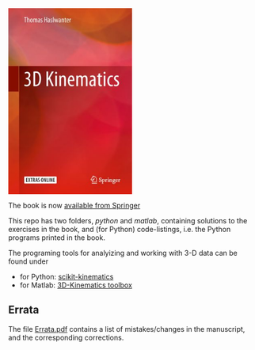 <img src="images/Cover.jpg" alt="Cover" width="250px" align="center"/>

The book is now [available from
Springer](https://www.springer.com/in/book/9783319752761)

This repo has two folders, *python* and *matlab*, containing solutions to
the exercises in the book, and (for Python) code-listings, i.e. the Python
programs printed in the book.

The programing tools for analyizing and working with 3-D data can be found under

* for Python: [scikit-kinematics](https://github.com/thomas-haslwanter/scikit-kinematics)
* for Matlab: [3D-Kinematics toolbox](https://github.com/thomas-haslwanter/kinematics_toolbox.git)


## Errata
The file [Errata.pdf](Errata.pdf) contains a list of mistakes/changes in the manuscript, and
the corresponding corrections.
